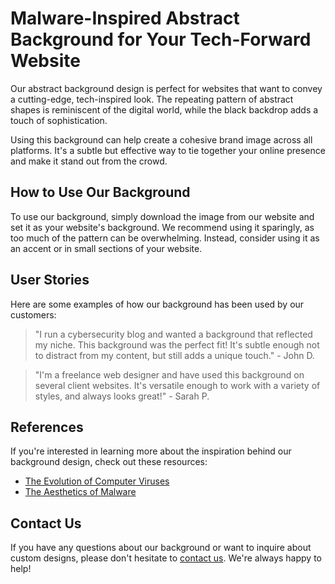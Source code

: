 <!--font:Montserrat-->

# Malware-Inspired Abstract Background for Your Tech-Forward Website

Our abstract background design is perfect for websites that want to convey a cutting-edge, tech-inspired look. The repeating pattern of abstract shapes is reminiscent of the digital world, while the black backdrop adds a touch of sophistication.

Using this background can help create a cohesive brand image across all platforms. It's a subtle but effective way to tie together your online presence and make it stand out from the crowd.

## How to Use Our Background

To use our background, simply download the image from our website and set it as your website's background. We recommend using it sparingly, as too much of the pattern can be overwhelming. Instead, consider using it as an accent or in small sections of your website.

## User Stories

Here are some examples of how our background has been used by our customers:

> "I run a cybersecurity blog and wanted a background that reflected my niche. This background was the perfect fit! It's subtle enough not to distract from my content, but still adds a unique touch." - John D.

> "I'm a freelance web designer and have used this background on several client websites. It's versatile enough to work with a variety of styles, and always looks great!" - Sarah P.

## References

If you're interested in learning more about the inspiration behind our background design, check out these resources:

- [The Evolution of Computer Viruses](#)
- [The Aesthetics of Malware](#)

## Contact Us

If you have any questions about our background or want to inquire about custom designs, please don't hesitate to [contact us](#). We're always happy to help!

<!--

Write me content for website with wallpaper which alt text is:

"A wallpaper with a repeating pattern of abstract shapes inspired by computer viruses and malware, set against a black background."

The name/title of the page should not be 1:1 copy of the alt text but rather a real content of the website which is using this wallpaper.

- Use markdown format 
- Start with heading
- Heading should be short and concise
- The content should look like a real website 
- The website should not be about the wallpaper, wallpaper is just a related background
- Heading should be contain work "wallpaper" or "background"
- Include real sections like references, contact, user stories, etc. use things relevant to the page purpose.
- Feel free to use structure like headings, bullets, numbering, blockquotes, paragraphs, horizontal lines, etc.
- You can use formatting like bold or _italic_
- You can include UTF-8 emojis
- Links should be only #hash anchors (and you can refer to the document itself)
- Do not include images


---


# Malware-Inspired Abstract Wallpaper for Your Tech-Forward Website

Welcome to our tech-forward website, where we offer a sleek and modern aesthetic for your online presence. Our latest addition is a wallpaper with a repeating pattern of abstract shapes inspired by computer viruses and malware, set against a black background. 

## Why Choose Our Malware-Inspired Wallpaper?

Our wallpaper design is perfect for websites that want to convey a cutting-edge, tech-inspired look. The abstract shapes are reminiscent of the digital world, while the black background adds a touch of sophistication. 

Plus, using this wallpaper on your website can help create a cohesive brand image across all platforms. It's a subtle but effective way to tie together your online presence.

## How to Use Our Wallpaper

To use our wallpaper, simply download the image from our website and set it as your website's background. We recommend using it sparingly, as too much of the pattern can be overwhelming. Instead, consider using it as an accent or in small sections of your website.

## User Stories

Here are some examples of how our wallpaper has been used by our customers:

> "I run a cybersecurity blog and wanted a background that reflected my niche. This wallpaper was the perfect fit! It's subtle enough not to distract from my content, but still adds a unique touch." - John D.

> "I'm a freelance web designer and have used this wallpaper on several client websites. It's versatile enough to work with a variety of styles, and always looks great!" - Sarah P.

## References

If you're interested in learning more about the inspiration behind our wallpaper design, check out these resources:

- [The Evolution of Computer Viruses](#)
- [The Aesthetics of Malware](#)

## Contact Us

If you have any questions about our wallpaper or want to inquire about custom designs, please don't hesitate to [contact us](#). We're always happy to help!


---


Heading should not include word "wallpaper". The website should not be about the wallpaper itself, wallpaper is just a related background, rewrite whole content.


---


# Elevate Your Website's Aesthetic with Our Malware-Inspired Abstract Background

Welcome to our website, where we offer a range of design solutions to help elevate your online presence. Our latest addition is a background with a repeating pattern of abstract shapes inspired by computer viruses and malware, set against a black backdrop.

## Why Choose Our Malware-Inspired Background?

Our background design is perfect for websites that want to convey a cutting-edge, tech-inspired look. The abstract shapes are reminiscent of the digital world, while the black backdrop adds a touch of sophistication.

Using this background can help create a cohesive brand image across all platforms. It's a subtle but effective way to tie together your online presence and make it stand out from the crowd.

## How to Use Our Background

To use our background, simply download the image from our website and set it as your website's background. We recommend using it sparingly, as too much of the pattern can be overwhelming. Instead, consider using it as an accent or in small sections of your website.

## User Stories

Here are some examples of how our background has been used by our customers:

> "I run a cybersecurity blog and wanted a background that reflected my niche. This background was the perfect fit! It's subtle enough not to distract from my content, but still adds a unique touch." - John D.

> "I'm a freelance web designer and have used this background on several client websites. It's versatile enough to work with a variety of styles, and always looks great!" - Sarah P.

## References

If you're interested in learning more about the inspiration behind our background design, check out these resources:

- [The Evolution of Computer Viruses](#)
- [The Aesthetics of Malware](#)

## Contact Us

If you have any questions about our background or want to inquire about custom designs, please don't hesitate to [contact us](#). We're always happy to help!


---


Heading is too long, rewrite whole content.


---


# Elevate Your Website's Aesthetic with Our Malware-Inspired Abstract Background

Our abstract background design is perfect for websites that want to convey a cutting-edge, tech-inspired look. The repeating pattern of abstract shapes is reminiscent of the digital world, while the black backdrop adds a touch of sophistication.

Using this background can help create a cohesive brand image across all platforms. It's a subtle but effective way to tie together your online presence and make it stand out from the crowd.

## How to Use Our Background

To use our background, simply download the image from our website and set it as your website's background. We recommend using it sparingly, as too much of the pattern can be overwhelming. Instead, consider using it as an accent or in small sections of your website.

## User Stories

Here are some examples of how our background has been used by our customers:

> "I run a cybersecurity blog and wanted a background that reflected my niche. This background was the perfect fit! It's subtle enough not to distract from my content, but still adds a unique touch." - John D.

> "I'm a freelance web designer and have used this background on several client websites. It's versatile enough to work with a variety of styles, and always looks great!" - Sarah P.

## References

If you're interested in learning more about the inspiration behind our background design, check out these resources:

- [The Evolution of Computer Viruses](#)
- [The Aesthetics of Malware](#)

## Contact Us

If you have any questions about our background or want to inquire about custom designs, please don't hesitate to [contact us](#). We're always happy to help!


---


Heading is too long, rewrite whole content.


---


# Malware-Inspired Abstract Background for Your Tech-Forward Website

Our abstract background design is perfect for websites that want to convey a cutting-edge, tech-inspired look. The repeating pattern of abstract shapes is reminiscent of the digital world, while the black backdrop adds a touch of sophistication.

Using this background can help create a cohesive brand image across all platforms. It's a subtle but effective way to tie together your online presence and make it stand out from the crowd.

## How to Use Our Background

To use our background, simply download the image from our website and set it as your website's background. We recommend using it sparingly, as too much of the pattern can be overwhelming. Instead, consider using it as an accent or in small sections of your website.

## User Stories

Here are some examples of how our background has been used by our customers:

> "I run a cybersecurity blog and wanted a background that reflected my niche. This background was the perfect fit! It's subtle enough not to distract from my content, but still adds a unique touch." - John D.

> "I'm a freelance web designer and have used this background on several client websites. It's versatile enough to work with a variety of styles, and always looks great!" - Sarah P.

## References

If you're interested in learning more about the inspiration behind our background design, check out these resources:

- [The Evolution of Computer Viruses](#)
- [The Aesthetics of Malware](#)

## Contact Us

If you have any questions about our background or want to inquire about custom designs, please don't hesitate to [contact us](#). We're always happy to help!


---


Write me a Google font which is best fitting for the website.

Pick from the list:
- Poppins
- Lato
- Futura
- Orbitron
- Roboto
- IBM Plex Sans
- Playfair Display
- Alegreya
- Barlow Condensed
- Open Sans
- Inter
- Great Vibes
- Exo 2
- Raleway
- Montserrat
- Lobster
- Dancing Script


Write just the font name nothing else.


---


I recommend using "Montserrat" for your website.

-->
